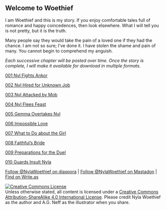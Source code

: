 ## Welcome to Woethief

I am Woethief and this is my story. If you enjoy comfortable tales full of romance and happy coincedences, then look elsewhere. What I will tell you is not pretty, but it is the truth.

Many people say they would take the pain of a loved one if they had the chance. I am not so sure; I've done it. I have stolen the shame and pain of many. You cannot begin to comprehend my anguish.

*Each successive chapter will be posted over time. Once the story is complete, I will make it available for download in multiple formats.*

[001 Nyl Fights Ankor](https://nylawoethief.github.io/Woethief/001NylFightsAnkor)

[002 Nyl Hired for Unknown Job](https://nylawoethief.github.io/Woethief/002NylHiredForUnknownJob)

[003 Nyl Attacked by Mob](https://nylawoethief.github.io/Woethief/003NylAttackedByMob)

[004 Nyl Flees Feast](https://nylawoethief.github.io/Woethief/004NylFleesFeast)

[005 Gemma Overtakes Nyl](https://nylawoethief.github.io/Woethief/005GemmaOvertakesNyl)

[006 Impossible Love](https://nylawoethief.github.io/Woethief/006ImpossibleLove)

[007 What to Do about the Girl](https://nylawoethief.github.io/Woethief/007WhatToDoAboutTheGirl)

[008 Faithful’s Bride](https://nylawoethief.github.io/Woethief/008FaithfulsBride)

[009 Preparations for the Duel](https://nylawoethief.github.io/Woethief/009PreparationsForTheDuel)

[010 Guards Insult Nyla](https://nylawoethief.github.io/Woethief/010GuardsInsultNyla)

[Follow @NylaWoethief on diaspora](https://diasp.org/people/b7e6f760c80701357519047d7b62795e) | [Follow @NylaWoethief on Mastadon](https://writing.exchange/web/accounts/16013) | [Find on Write.as](https://nyla-woethief.writeas.com/)

<a rel="license" href="http://creativecommons.org/licenses/by-sa/4.0/"><img alt="Creative Commons License" style="border-width:0" src="https://i.creativecommons.org/l/by-sa/4.0/88x31.png" /></a><br />Unless otherwise stated, all content is licensed under a <a rel="license" href="http://creativecommons.org/licenses/by-sa/4.0/">Creative Commons Attribution-ShareAlike 4.0 International License</a>. Please credit Nyla Woethief as the author and A.G. Neff as the illustrator when you share.
